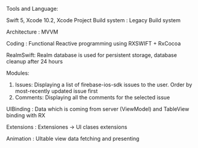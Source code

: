 Tools and Language:

Swift 5, Xcode 10.2, Xcode Project Build system : Legacy Build system

Architecture : MVVM

Coding : Functional Reactive programming using
               RXSWIFT + RxCocoa
            
RealmSwift: Realm database is used for persistent storage, database cleanup after 24 hours

Modules:
1. Issues: Displaying a list of firebase-ios-sdk issues to the user. Order by most-recently updated issue first
2. Comments: Displaying all the comments for the selected issue

UIBinding : Data which is coming from server (ViewModel) and TableView binding  with RX

Extensions :
            Extensiones -> UI clases extensions
            
Animation : UItable view data fetching and presenting
